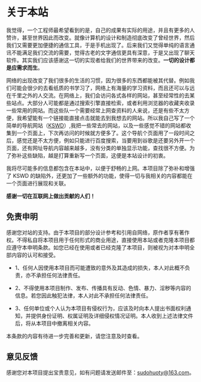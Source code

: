关于本站
=======

我觉得，一个工程师最希望看到的是，自己的成果有实际的用途，并且有更多的人赞许，甚至世界因此而改变。就像计算机的设计和制造彻底改变了曾经世界，然后我们又需要更加便捷的通信工具，于是手机出现了。后来我们又觉得单纯的语言通讯不能满足我们交流的需要，觉得古老的文字通信更具有深意，于是又出现了聊天软件。其实我们应该感谢这一切的实现者给我们的世界带来的改变。**一切的设计都是应需求而生**。

网络的出现改变了我们很多的生活的习惯，因为很多的东西都能被其代替。例如我们可能会很少的去看纸质的书学习了，网络上有海量的学习资料，而且还可以与远在千里之外的人交流。在网络上，我们会访问各式各样的网站，甚至经常性的去某些站点。大部分人可能都是通过搜索引擎直接检索，或者利用浏览器的收藏夹收录一些常用的网站。而这些队一个需要经常上网查资料的人来说，还是有些不太方便，我希望能有一个链接能直接点击就能去到我想去的网站。所以我自己写了一个简单的导航网站（[KSWD](http://kuanghy.github.io/kswd/)）,我把一些常去的网站，以及一些感觉不错的网站都收集到一个页面上，下次再访问的时候就方便多了。这个导航个页面用了一段时间之后，感觉还是不太方便，例如只能进行百度搜索，当要用到谷歌是还要另外开一个页面，还有网址导航内容越来越多，没有分类的单独显示功能，查找很不方便。为了弥补这些缺陷，越是打算重新写一个页面，这便是本站设计的初衷。

我将尽可能多的信息都包含在本站中，以便于舒畅的上网。本项目除了弥补和增强了 KSWD 的缺陷外，还更加了一些额外的功能，使得一切与我相关的内容都能在一个页面进行展现和关联。

**感谢一切在互联网上做出贡献的人们！**

## 免责申明
感谢您对站的支持。由于本项目的部分设计参考和引用自网络，原作者享有著作权。不得私自将本项目用于任何形式的商业用途，直接使用本站或者克隆本项目都应遵守本申明条款。如您已经在使用或者已经克隆了本项目，则被视为对本申明全部内容的认可和接受。

- 1、任何人因使用本项目而可能遭致的意外及其造成的损失，本人对此概不负责，亦不承担任何法律责任。

- 2、不得使用本项目制作、发布、传播具有反动、色情、暴力、淫秽等内容的信息。若您因此触犯法律，本人对此不承担任何法律责任。

- 3、任何单位或个人认为本项目有侵权行为，应该及时向本人提出书面权利通知，并提供身份证明、权属证明及详细侵权情况证明。本人收到上述法律文件后，将从本项目中撤离相关内容。

本条款的内容有待进一步完善和更新，请您注意及时查看。

## 意见反馈
感谢您对本项目提出宝贵意见，如有问题请发送邮件至：sudohuoty@163.com。